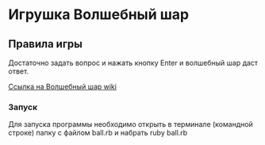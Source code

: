 # Игрушка Волшебный шар

## Правила игры
Достаточно задать вопрос и нажать кнопку Enter и волшебный шар даст ответ.

[Сcылка на Волшебный шар wiki](https://ru.wikipedia.org/wiki/Magic_8_ball)

### Запуск
Для запуска программы необходимо открыть в терминале (командной строке) папку с файлом ball.rb и набрать ruby ball.rb
